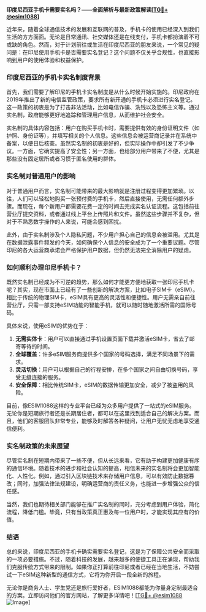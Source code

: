 **印度尼西亚手机卡需要实名吗？——全面解析与最新政策解读[[TG💪+ @esim1088](https://t.me/s/esim1088)]**

近年来，随着全球通信技术的发展和互联网的普及，手机卡的使用已经深入到我们生活的方方面面。无论是日常通讯、社交媒体还是在线支付，手机卡都扮演着不可或缺的角色。然而，对于计划前往或生活在印度尼西亚的朋友来说，一个常见的疑问是：在印尼使用手机卡是否需要实名登记？这个问题不仅关乎合规性，也直接影响到用户的使用体验和权益保护。

### 印度尼西亚的手机卡实名制度背景

首先，我们需要了解印尼的手机卡实名制度是从什么时候开始实施的。印尼政府在2019年推出了新的电信监管政策，要求所有新开通的手机卡必须进行实名登记。这一政策的初衷是为了打击非法活动，比如电信诈骗、洗钱以及恐怖主义等。通过实名制，政府能够更好地追踪和管理用户信息，从而维护社会安全。

实名制的具体内容包括：用户在购买手机卡时，需要提供有效的身份证明文件（如护照、身份证等），并填写相关的个人信息。这些信息会被运营商记录并在系统中备案，以便日后核查。虽然实名制的初衷是好的，但实际操作中却引发了不少争议。一方面，它确实提高了安全性；另一方面，也给部分用户带来了不便，尤其是那些没有固定居所或者习惯于匿名使用的群体。

### 实名制对普通用户的影响

对于普通用户而言，实名制可能带来的最大影响就是注册过程变得更加繁琐。以往，人们可以轻松地购买一张预付费的手机卡，然后直接使用，无需任何额外步骤。而现在，每个新用户都需要花费一定的时间去完成实名认证流程。这包括前往营业厅提交资料，或者通过线上平台上传照片和文件。虽然这些步骤并不复杂，但对于不熟悉数字操作的人来说，可能会感到困扰。

此外，由于实名制涉及个人隐私问题，不少用户担心自己的信息会被滥用。尤其是在数据泄露事件频发的今天，如何确保个人信息的安全成为了一个重要议题。尽管印尼的各大运营商承诺会严格保护用户数据，但仍然无法完全消除用户的疑虑。

### 如何顺利办理印尼手机卡？

既然实名制已经成为不可逆的趋势，那么如何才能更方便地获取一张印尼手机卡呢？其实，现在市面上已经有了一些创新的解决方案，比如电子SIM卡（eSIM）。相比于传统的物理SIM卡，eSIM具有更高的灵活性和便捷性。用户无需亲自前往营业厅，只需一部支持eSIM功能的智能手机，就可以随时随地激活所需的国际号码。

具体来说，使用eSIM的优势在于：

1. **无需实体卡**：用户可以直接通过手机设置页面下载并激活eSIM卡，省去了邮寄等待的时间。
2. **全球覆盖**：许多eSIM服务商提供多个国家的号码选择，满足不同场景下的需求。
3. **灵活切换**：用户可以根据自己的行程安排，在多个国家之间自由切换号码，享受无缝连接的服务。
4. **安全保障**：相比传统SIM卡，eSIM的数据传输更加安全，减少了被盗用的风险。

目前，像ESIM1088这样的专业平台已经为众多用户提供了一站式的eSIM服务。无论你是短期旅行者还是长期居住者，都可以在这里找到适合自己的解决方案。而且，他们的客服团队非常专业，能够及时解答各种疑问，让用户无忧无虑地享受通信便利。

### 实名制政策的未来展望

尽管实名制在短期内带来了一些不便，但从长远来看，它有助于构建更加健康有序的通信环境。随着技术的进步和社会认知的提高，相信未来的实名制将会更加智能化、人性化。例如，通过引入区块链技术来存储用户信息，可以有效防止数据篡改；同时，加强法律法规建设，明确运营商的责任义务，也能进一步增强公众的信任感。

当然，我们也期待相关部门能够在推广实名制的同时，充分考虑到用户体验，简化流程，降低门槛。毕竟，只有当政策真正惠及每一位用户时，才能实现其应有的价值。

### 结语

总的来说，印度尼西亚的手机卡确实需要实名登记，这是为了保障公共安全而采取的一项必要措施。不过，随着科技的发展，越来越多的便捷工具正在涌现，帮助我们克服传统方式带来的限制。如果你正打算前往印尼或者已经在当地生活，不妨尝试一下eSIM这种新型的通信方式，它将为你开启一段全新的旅程。

无论你是商务人士、学生党还是旅行爱好者，ESIM1088都能为你量身定制最适合的方案。立即访问他们的官方网站，了解更多详情吧！[[TG💪+ @esim1088](https://t.me/s/esim1088) ![Image](https://i.postimg.cc/4NQfJmqS/Snipaste-2025-05-13-00-14-12.png)]